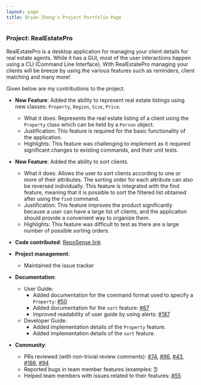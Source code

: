 ```yaml
---
layout: page
title: Bryan Zheng's Project Portfolio Page
---
```


### Project: RealEstatePro

RealEstatePro is a desktop application for managing your client details for real estate agents. While it has a GUI, most of the user interactions happen using a CLI (Command Line Interface). With RealEstatePro managing your clients will be breeze by using the various features such as reminders, client matching and many more!

Given below are my contributions to the project.

* **New Feature**: Added the ability to represent real estate listings using new classes: `Property`, `Region`, `Size`, `Price`.
  * What it does: Represents the real estate listing of a client using the `Property` class which can be held by a `Person` object.
  * Justification: This feature is required for the basic functionality of the application.
  * Highlights: This feature was challenging to implement as it required significant changes to existing commands, and their unit tests.

* **New Feature**: Added the ability to sort clients.
  * What it does: Allows the user to sort clients according to one or more of their attributes. The sorting order for each attribute can also be reversed individually. This feature is integrated with the find feature, meaning that it is possible to sort the filtered list obtained after using the `find` command.
  * Justification: This feature improves the product significantly because a user can have a large list of clients, and the application should provide a convenient way to organize them.
  * Highlights: This feature was difficult to test as there are a large number of possible sorting orders.

* **Code contributed**: [RepoSense link](https://nus-cs2103-ay2122s2.github.io/tp-dashboard/?search=w16-4&sort=groupTitle&sortWithin=title&timeframe=commit&mergegroup=&groupSelect=groupByRepos&breakdown=true&checkedFileTypes=docs~functional-code~test-code~other&since=2022-02-18&tabOpen=true&tabType=authorship&tabAuthor=Ashuh&tabRepo=AY2122S2-CS2103-W16-4%2Ftp%5Bmaster%5D&authorshipIsMergeGroup=false&authorshipFileTypes=docs~functional-code~test-code&authorshipIsBinaryFileTypeChecked=false)

* **Project management**:
  * Maintained the issue tracker

* **Documentation**:
  * User Guide:
    * Added documentation for the command format used to specify a `Property`: [\#50](https://github.com/AY2122S2-CS2103-W16-4/tp/pull/50)
    * Added documentation for the `sort` feature: [\#67](https://github.com/AY2122S2-CS2103-W16-4/tp/pull/67)
    * Improved readability of user guide by using alerts: [\#187](https://github.com/AY2122S2-CS2103-W16-4/tp/pull/187)
  * Developer Guide:
    * Added implementation details of the `Property` feature.
    * Added implementation details of the `sort` feature.

* **Community**:
  * PRs reviewed (with non-trivial review comments): [\#74](https://github.com/AY2122S2-CS2103-W16-4/tp/pull/74), [\#96](https://github.com/AY2122S2-CS2103-W16-4/tp/pull/96), [\#43](https://github.com/AY2122S2-CS2103-W16-4/tp/pull/43), [\#186](https://github.com/AY2122S2-CS2103-W16-4/tp/pull/186), [\#94](https://github.com/AY2122S2-CS2103-W16-4/tp/pull/94)
  * Reported bugs in team member features (examples: [1](https://github.com/AY2122S2-CS2103-W16-4/tp/issues/68))
  * Helped team members with issues related to their features: [\#55](https://github.com/AY2122S2-CS2103-W16-4/tp/pull/55)
